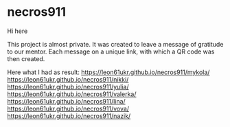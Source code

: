 # necros911

Hi here

This project is almost private. It was created to leave a message of gratitude to our mentor.
Each message on a unique link, with which a QR code was then created.

Here what I had as result:
https://leon61ukr.github.io/necros911/mykola/
https://leon61ukr.github.io/necros911/nikki/
https://leon61ukr.github.io/necros911/yulia/
https://leon61ukr.github.io/necros911/valerka/
https://leon61ukr.github.io/necros911/lina/
https://leon61ukr.github.io/necros911/vova/
https://leon61ukr.github.io/necros911/nazik/




